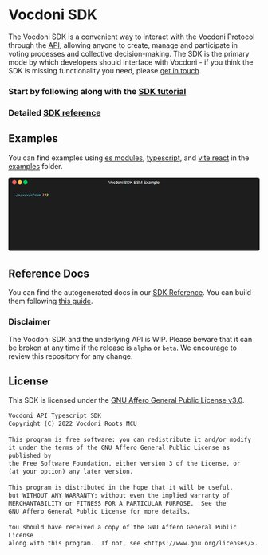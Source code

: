 # Vocdoni SDK 

The Vocdoni SDK is a convenient way to interact with the Vocdoni Protocol through the [API][vocdoni-api], allowing anyone to create, manage and participate in voting processes and collective decision-making. The SDK is the primary mode by which developers should interface with Vocdoni - if you think the SDK is missing functionality you need, please [get in touch][chat]. 

### Start by following along with the [SDK tutorial][tutorial]

### Detailed [SDK reference][reference]


## Examples

You can find examples using [es modules][example-esm], [typescript][example-ts], and [vite react][example-vite-react] in the [examples] folder.

![example-esm demo][esm-gif]

## Reference Docs

You can find the autogenerated docs in our [SDK Reference][reference]. You can build them following [this guide][builddocs].

### Disclaimer

The Vocdoni SDK and the underlying API is WIP. Please beware that it can be broken
at any time if the release is `alpha` or `beta`. We encourage to review this
repository for any change.

## License

This SDK is licensed under the [GNU Affero General Public License v3.0][license].

    Vocdoni API Typescript SDK
    Copyright (C) 2022 Vocdoni Roots MCU

    This program is free software: you can redistribute it and/or modify
    it under the terms of the GNU Affero General Public License as published by
    the Free Software Foundation, either version 3 of the License, or
    (at your option) any later version.

    This program is distributed in the hope that it will be useful,
    but WITHOUT ANY WARRANTY; without even the implied warranty of
    MERCHANTABILITY or FITNESS FOR A PARTICULAR PURPOSE.  See the
    GNU Affero General Public License for more details.

    You should have received a copy of the GNU Affero General Public License
    along with this program.  If not, see <https://www.gnu.org/licenses/>.

[examples]: https://github.com/vocdoni/vocdoni-sdk/blob/main/examples
[example-esm]: https://github.com/vocdoni/vocdoni-sdk/blob/main/examples/esm
[example-ts]: https://github.com/vocdoni/vocdoni-sdk/blob/main/examples/typescript
[example-vite-react]: https://github.com/vocdoni/vocdoni-sdk/blob/main/examples/vite-react-app
[builddocs]: https://github.com/vocdoni/vocdoni-sdk/blob/main/docs/README.md
[chat]: https://chat.vocdoni.io
[esm-gif]: https://raw.githubusercontent.com/vocdoni/vocdoni-sdk/main/examples/esm/esm.gif
[reference]: /sdk/reference/modules
[tutorial]: /sdk/tutorial
[vocdoni-api]: /vocdoni-api/vocdoni-api
[license]: https://github.com/vocdoni/vocdoni-sdk/blob/main/LICENSE